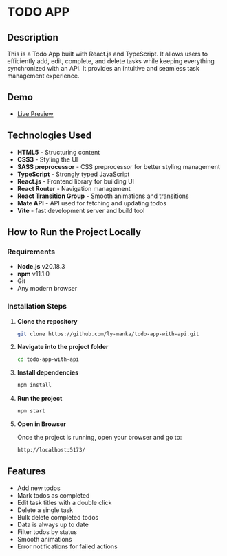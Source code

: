 # TODO APP

## Description
This is a Todo App built with React.js and TypeScript. It allows users to efficiently add, edit, complete, and delete tasks while keeping everything synchronized with an API. It provides an intuitive and seamless task management experience.

## Demo
- [Live Preview](https://ly-manka.github.io/todo-app-with-api/)

## Technologies Used
- **HTML5** - Structuring content
- **CSS3** - Styling the UI
- **SASS preprocessor** - CSS preprocessor for better styling management
- **TypeScript** - Strongly typed JavaScript
- **React.js** - Frontend library for building UI
- **React Router** - Navigation management
- **React Transition Group** - Smooth animations and transitions
- **Mate API** - API used for fetching and updating todos
- **Vite** - fast development server and build tool

## How to Run the Project Locally

### Requirements
- **Node.js** v20.18.3
- **npm** v11.1.0
- Git
- Any modern browser

### Installation Steps
1. **Clone the repository**
   ```sh
   git clone https://github.com/ly-manka/todo-app-with-api.git
2. **Navigate into the project folder**
   ```sh
   cd todo-app-with-api
3. **Install dependencies**
   ```sh
   npm install
4. **Run the project**
   ```sh
   npm start
5. **Open in Browser**

   Once the project is running, open your browser and go to:
   ```sh
   http://localhost:5173/

## Features
- Add new todos
- Mark todos as completed
- Edit task titles with a double click
- Delete a single task
- Bulk delete completed todos
- Data is always up to date
- Filter todos by status
- Smooth animations
- Error notifications for failed actions
